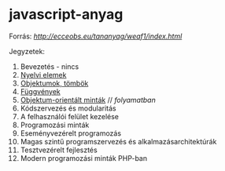 # javascript-anyag

Forrás: *http://ecceobs.eu/tananyag/weaf1/index.html*

Jegyzetek:

1. Bevezetés - nincs
2. [Nyelvi elemek](https://github.com/ramee/javascript-anyag/blob/master/lesson2.md)
3. [Objektumok, tömbök](https://github.com/ramee/javascript-anyag/blob/master/lesson3.md)
4. [Függvények](https://github.com/ramee/javascript-anyag/blob/master/lesson4.md)
5. [Objektum-orientált minták](https://github.com/ramee/javascript-anyag/blob/master/lesson5.md) // *folyamatban*
6. Kódszervezés és modularitás
7. A felhasználói felület kezelése
8. Programozási minták
9. Eseményvezérelt programozás
10. Magas szintű programszervezés és alkalmazásarchitektúrák
11. Tesztvezérelt fejlesztés
12. Modern programozási minták PHP-ban
